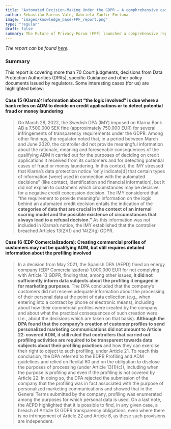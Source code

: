 ```yaml
---
title: "Automated Decision-Making Under the GDPR – A comphrehensive case-law analysis"
author: Sebastião Barros Vale, Gabriela Zanfir-Fortuna
image: "images/knowledge_base/FPF_report.png"
type: "regular"
draft: false
summary: The Future of Privacy Forum (FPF) launched a comprehensive report analyzing case-law under the General Data Protection Regulation (GDPR) applied to real-life cases involving Automated Decision Making (ADM).
---
```


*The report can be found <a href="https://fpf.org/blog/fpf-report-automated-decision-making-under-the-gdpr-a-comprehensive-case-law-analysis/" target="_blank">here</a>.*

### Summary

This report is covering more than 70 Court judgments, decisions from Data Protection Authorities (DPAs), specific Guidance and other policy documents issued by regulators. Some interesting cases (for us) are highlighted below:

#### Case 15 (Klarna): Information about “the logic involved” is due where a bank relies on ADM to decide on credit applications or to detect potential fraud or money laundering

> On March 28, 2022, the Swedish DPA (IMY) imposed on Klarna Bank AB a 7.500.000 SEK fine (approximately 750.000 EUR) for several infringements of transparency requirements under the GDPR. Among other findings, the regulator noted that, in a period between March and June 2020, the controller did not provide meaningful information about the rationale, meaning and foreseeable consequences of the qualifying ADM it carried out for the purposes of deciding on credit applications it received from its customers and for detecting potential cases of fraud or money laundering. In this context, the IMY stressed that Klarna’s data protection notice “only indicate[d] that certain types of information [were] used in connection with the automated decisions” (like contact, identification and financial information), but it did not explain to customers which circumstances may be decisive for a negative credit concession decision. The IMY considered that “the requirement to provide meaningful information on the logic behind an automated credit decision entails the indication of the **categories of data that are crucial in the context of an internal scoring model and the possible existence of circumstances that always lead to a refusal decision.”** As this information was not included in Klarna’s notice, the IMY established that the controller breached Articles 13(2)(f) and 14(2)(g) GDPR.

#### Case 16 (EDP Comercializadora): Creating commercial profiles of customers may not be qualifying ADM, but still requires detailed information about the profiling involved
> In a decision from May 2021, the Spanish DPA (AEPD) fined an energy company (EDP Comercializadora) 1.000.000 EUR for not complying with Article 13 GDPR, finding that, among other issues, **it did not sufficiently inform data subjects about the profiling it engaged in for marketing purposes**. The DPA concluded that the company’s customers did not receive adequate information about the processing of their personal data at the point of data collection (e.g., when entering into a contract by phone or electronic means), including about how their commercial profiles were created by the company and about what the practical consequences of such creation were (i.e., about the decisions which are taken on that basis). **Although the DPA found that the company’s creation of customer profiles to send personalized marketing communications did not amount to Article 22-covered ADM, it still ruled that controllers that carried out profiling activities are required to be transparent towards data subjects about their profiling practices** and how they can exercise their right to object to such profiling, under Article 21. To reach this conclusion, the DPA referred to the EDPB Profiling and ADM guidelines and relied on Recital 60 and on the obligation to disclose the purposes of processing (under Article 13(1)(c)), including when the purpose is profiling and even if the profiling is not covered by Article 22. In doing so, the DPA rejected the submission of the company that the profiling was in fact associated with the purpose of personalized marketing communications and showed that in the General Terms submitted by the company, profiling was enumerated among the purposes for which personal data is used. On a last note, the AEPD highlighted that it is possible to find, in any given case, a breach of Article 13 GDPR transparency obligations, even where there is no infringement of Article 22 and Article 6, as these such provisions are independent.

